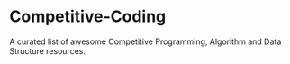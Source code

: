 # Competitive-Coding
A curated list of awesome Competitive Programming, Algorithm and Data Structure resources.
